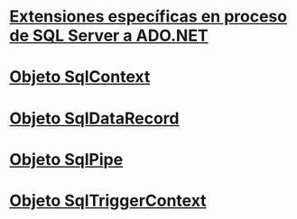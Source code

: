 # [Extensiones específicas en proceso de SQL Server a ADO.NET](sql-server-in-process-specific-extensions-to-ado-net.md)
# [Objeto SqlContext](sqlcontext-object.md)
# [Objeto SqlDataRecord](sqldatarecord-object.md)
# [Objeto SqlPipe](sqlpipe-object.md)
# [Objeto SqlTriggerContext](sqltriggercontext-object.md)
